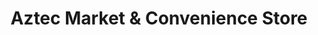 ---
title: "Aztec Market & Convenience Store"
url: /san-diego/aztec-market-and-convenience-store/
shop: supermarket
---
